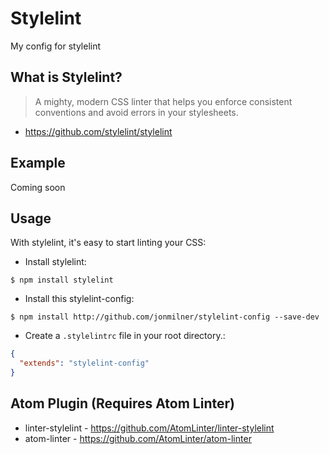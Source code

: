 # Stylelint

My config for stylelint

## What is Stylelint?

> A mighty, modern CSS linter that helps you enforce consistent conventions and avoid errors in your stylesheets.

* https://github.com/stylelint/stylelint

## Example

Coming soon

## Usage

With stylelint, it's easy to start linting your CSS:

* Install stylelint:
```
$ npm install stylelint
```

* Install this stylelint-config:
```
$ npm install http://github.com/jonmilner/stylelint-config --save-dev
```

* Create a `.stylelintrc` file in your root directory.:
```json
{
  "extends": "stylelint-config"
}
```

## Atom Plugin (Requires Atom Linter)

* linter-stylelint - https://github.com/AtomLinter/linter-stylelint
* atom-linter - https://github.com/AtomLinter/atom-linter
